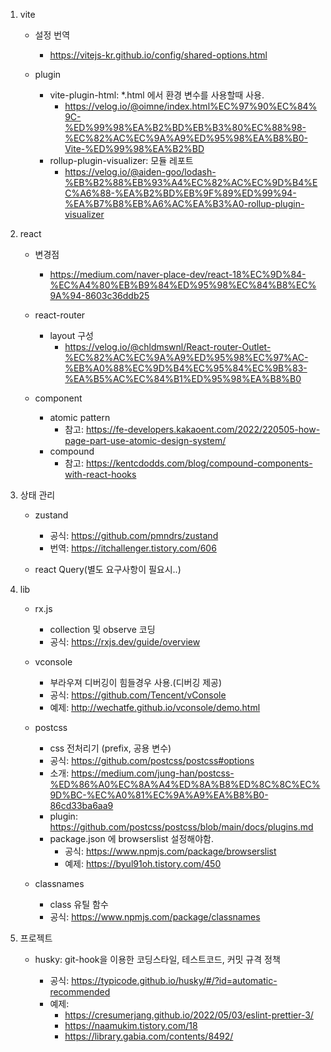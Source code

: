 1. vite

   - 설정 번역

     - https://vitejs-kr.github.io/config/shared-options.html

   - plugin

     - vite-plugin-html: \*.html 에서 환경 변수를 사용할때 사용.
       - https://velog.io/@oimne/index.html%EC%97%90%EC%84%9C-%ED%99%98%EA%B2%BD%EB%B3%80%EC%88%98-%EC%82%AC%EC%9A%A9%ED%95%98%EA%B8%B0-Vite-%ED%99%98%EA%B2%BD
     - rollup-plugin-visualizer: 모듈 레포트
       - https://velog.io/@aiden-goo/lodash-%EB%B2%88%EB%93%A4%EC%82%AC%EC%9D%B4%EC%A6%88-%EA%B2%BD%EB%9F%89%ED%99%94-%EA%B7%B8%EB%A6%AC%EA%B3%A0-rollup-plugin-visualizer

2. react

   - 변경점

     - https://medium.com/naver-place-dev/react-18%EC%9D%84-%EC%A4%80%EB%B9%84%ED%95%98%EC%84%B8%EC%9A%94-8603c36ddb25

   - react-router

     - layout 구성
       - https://velog.io/@chldmswnl/React-router-Outlet-%EC%82%AC%EC%9A%A9%ED%95%98%EC%97%AC-%EB%A0%88%EC%9D%B4%EC%95%84%EC%9B%83-%EA%B5%AC%EC%84%B1%ED%95%98%EA%B8%B0

   - component

     - atomic pattern
       - 참고: https://fe-developers.kakaoent.com/2022/220505-how-page-part-use-atomic-design-system/
     - compound
       - 참고: https://kentcdodds.com/blog/compound-components-with-react-hooks

3. 상태 관리

   - zustand

     - 공식: https://github.com/pmndrs/zustand
     - 번역: https://itchallenger.tistory.com/606

   - react Query(별도 요구사항이 필요시..)

4. lib

   - rx.js

     - collection 및 observe 코딩
     - 공식: https://rxjs.dev/guide/overview

   - vconsole

     - 부라우져 디버깅이 힘들경우 사용.(디버깅 제공)
     - 공식: https://github.com/Tencent/vConsole
     - 예제: http://wechatfe.github.io/vconsole/demo.html

   - postcss

     - css 전처리기 (prefix, 공용 변수)
     - 공식: https://github.com/postcss/postcss#options
     - 소개: https://medium.com/jung-han/postcss-%ED%86%A0%EC%8A%A4%ED%8A%B8%ED%8C%8C%EC%9D%BC-%EC%A0%81%EC%9A%A9%EA%B8%B0-86cd33ba6aa9
     - plugin: https://github.com/postcss/postcss/blob/main/docs/plugins.md
     - package.json 에 browserslist 설정해야함.
       - 공식: https://www.npmjs.com/package/browserslist
       - 예제: https://byul91oh.tistory.com/450

   - classnames

     - class 유틸 함수
     - 공식: https://www.npmjs.com/package/classnames

5. 프로젝트

   - husky: git-hook을 이용한 코딩스타일, 테스트코드, 커밋 규격 정책

     - 공식: https://typicode.github.io/husky/#/?id=automatic-recommended
     - 예제:
       - https://cresumerjang.github.io/2022/05/03/eslint-prettier-3/
       - https://naamukim.tistory.com/18
       - https://library.gabia.com/contents/8492/
